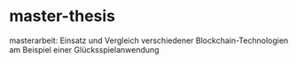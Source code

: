 # master-thesis
masterarbeit: Einsatz und Vergleich verschiedener Blockchain-Technologien am Beispiel einer Glücksspielanwendung
